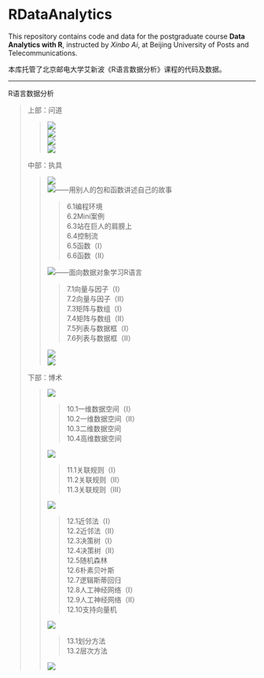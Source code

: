 # RDataAnalytics

This repository contains code and data for the postgraduate course **Data Analytics with R**, instructed by *Xinbo Ai*, at Beijing University of Posts and Telecommunications.


本库托管了北京邮电大学艾新波《R语言数据分析》课程的代码及数据。



---


R语言数据分析  
> 上部：问道  
>> [![](https://img.shields.io/badge/%E7%AC%AC1%E7%AB%A0-%E6%B0%94%E8%B1%A1%E4%B8%87%E5%8D%83%E3%80%81%E6%95%B0%E4%BB%A5%E7%AD%89%E8%A7%82-inactive)](https://github.com/byaxb/RDataAnalytics)  
>> [![](https://img.shields.io/badge/%E7%AC%AC2%E7%AB%A0-%E6%89%80%E8%B0%93%E5%AD%A6%E4%B9%A0%E3%80%81%E5%BD%92%E7%B1%BB%E8%80%8C%E5%B7%B2-inactive)](https://github.com/byaxb/RDataAnalytics)  
>> [![](https://img.shields.io/badge/%E7%AC%AC3%E7%AB%A0-%E6%A0%BC%E8%A8%80%E8%81%94%E7%92%A7%E8%AF%9D%E5%AD%A6%E4%B9%A0-inactive)](https://github.com/byaxb/RDataAnalytics)  
>> [![](https://img.shields.io/badge/%E7%AC%AC4%E7%AB%A0-%E6%BA%90%E4%BA%8E%E6%95%B0%E5%AD%A6%E3%80%81%E5%BD%92%E4%BA%8E%E5%B7%A5%E7%A8%8B-inactive)](https://github.com/byaxb/RDataAnalytics)  
>
> 中部：执具  
>> [![](https://img.shields.io/badge/%E7%AC%AC5%E7%AB%A0-%E5%B7%A5%E6%AC%B2%E5%96%84%E5%85%B6%E4%BA%8B%E3%80%81%E5%BF%85%E5%85%88%E5%88%A9%E5%85%B6%E5%99%A8-inactive)](https://github.com/byaxb/RDataAnalytics)  
>> [![](https://img.shields.io/badge/%E7%AC%AC6%E7%AB%A0-%E5%9F%BA%E7%A1%80%E7%BC%96%E7%A8%8B-blue)](https://github.com/byaxb/RDataAnalytics/blob/master/02_%E5%9F%BA%E7%A1%80%E7%BC%96%E7%A8%8B.R)——用别人的包和函数讲述自己的故事  
>>> 6.1编程环境  
>>> 6.2Mini案例  
>>> 6.3站在巨人的肩膀上  
>>> 6.4控制流  
>>> 6.5函数（I）  
>>> 6.6函数（II）  
>>  
>> [![](https://img.shields.io/badge/%E7%AC%AC7%E7%AB%A0-%E6%95%B0%E6%8D%AE%E5%AF%B9%E8%B1%A1-green)](https://github.com/byaxb/RDataAnalytics/blob/master/03_%E6%95%B0%E6%8D%AE%E5%AF%B9%E8%B1%A1.R)——面向数据对象学习R语言  
>>> 7.1向量与因子（I）  
>>> 7.2向量与因子（II）  
>>> 7.3矩阵与数组（I）  
>>> 7.4矩阵与数组（II）  
>>> 7.5列表与数据框（I）  
>>> 7.6列表与数据框（II）  
>>
>> [![](https://img.shields.io/badge/%E7%AC%AC8%E7%AB%A0-%E4%BA%BA%E4%BA%BA%E9%83%BD%E7%88%B1tidyverse-inactive)](https://github.com/byaxb/RDataAnalytics)  
>> [![](https://img.shields.io/badge/%E7%AC%AC9%E7%AB%A0-%E6%9C%80%E7%BE%8E%E4%B8%8D%E8%BF%87%E6%95%B0%E6%8D%AE%E6%A1%86-inactive)](https://github.com/byaxb/RDataAnalytics)  
>  
> 下部：博术  
>> [![](https://img.shields.io/badge/%E7%AC%AC10%E7%AB%A0-%E8%A7%82%E6%95%B0%E4%BB%A5%E5%BD%A2-yellow)](https://github.com/byaxb/RDataAnalytics/blob/master/04_%E8%A7%82%E6%95%B0%E4%BB%A5%E5%BD%A2.R)  
>>> 10.1一维数据空间（I）  
>>> 10.2一维数据空间（II）  
>>> 10.3二维数据空间  
>>> 10.4高维数据空间  
>>  
>> [![](https://img.shields.io/badge/%E7%AC%AC11%E7%AB%A0-%E7%9B%B8%E9%9A%8F%E7%9B%B8%E4%BC%B4%E3%80%81%E8%B0%93%E4%B9%8B%E5%85%B3%E8%81%94-important)](https://github.com/byaxb/RDataAnalytics/blob/master/05_%E7%9B%B8%E9%9A%8F%E7%9B%B8%E4%BC%B4%E3%80%81%E8%B0%93%E4%B9%8B%E5%85%B3%E8%81%94.R)  
>>> 11.1关联规则（I）  
>>> 11.2关联规则（II）  
>>> 11.3关联规则（III）  
>>  
>> [![](https://img.shields.io/badge/%E7%AC%AC12%E7%AB%A0-%E6%97%A2%E6%98%AF%E4%B8%96%E9%97%B4%E6%B3%95%E3%80%81%E8%87%AA%E5%BD%93%E6%9C%89%E5%88%86%E5%88%AB-blueviolet)](https://github.com/byaxb/RDataAnalytics/blob/master/06_%E6%97%A2%E6%98%AF%E4%B8%96%E9%97%B4%E6%B3%95%E3%80%81%E8%87%AA%E5%BD%93%E6%9C%89%E5%88%86%E5%88%AB.R)  
>>> 12.1近邻法（I）  
>>> 12.2近邻法（II）  
>>> 12.3决策树（I）  
>>> 12.4决策树（II）  
>>> 12.5随机森林  
>>> 12.6朴素贝叶斯  
>>> 12.7逻辑斯蒂回归  
>>> 12.8人工神经网络（I）  
>>> 12.9人工神经网络（II）  
>>> 12.10支持向量机  
>>  
>> [![](https://img.shields.io/badge/%E7%AC%AC13%E7%AB%A0-%E6%96%B9%E4%BB%A5%E7%B1%BB%E8%81%9A%E3%80%81%E7%89%A9%E4%BB%A5%E7%BE%A4%E5%88%86-yellowgreen)](https://github.com/byaxb/RDataAnalytics/blob/master/07_%E6%96%B9%E4%BB%A5%E7%B1%BB%E8%81%9A%E3%80%81%E7%89%A9%E4%BB%A5%E7%BE%A4%E5%88%86.R)  
>>> 13.1划分方法  
>>> 13.2层次方法  
>>
>> [![](https://img.shields.io/badge/%E7%AC%AC14%E7%AB%A0-%E5%BA%90%E5%B1%B1%E7%83%9F%E9%9B%A8%E6%B5%99%E6%B1%9F%E6%BD%AE-inactive)](https://github.com/byaxb/RDataAnalytics)  

